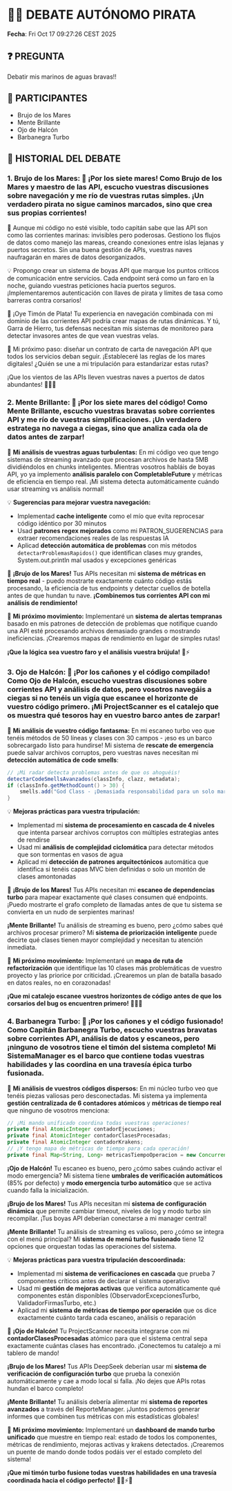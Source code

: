 # 🏴‍☠️ DEBATE AUTÓNOMO PIRATA

**Fecha**: Fri Oct 17 09:27:26 CEST 2025

## ❓ PREGUNTA
Debatir mis marinos de aguas bravas!!

## 👥 PARTICIPANTES
- Brujo de los Mares
- Mente Brillante
- Ojo de Halcón
- Barbanegra Turbo

## 📜 HISTORIAL DEL DEBATE
### 1. Brujo de los Mares: 🎯 ¡Por los siete mares! Como Brujo de los Mares y maestro de las API, escucho vuestras discusiones sobre navegación y me río de vuestras rutas simples. ¡Un verdadero pirata no sigue caminos marcados, sino que crea sus propias corrientes! 

🔧 Aunque mi código no esté visible, todo capitán sabe que las API son como las corrientes marinas: invisibles pero poderosas. Gestiono los flujos de datos como manejo las mareas, creando conexiones entre islas lejanas y puertos secretos. Sin una buena gestión de APIs, vuestras naves naufragarán en mares de datos desorganizados.

💡 Propongo crear un sistema de boyas API que marque los puntos críticos de comunicación entre servicios. Cada endpoint será como un faro en la noche, guiando vuestras peticiones hacia puertos seguros. ¡Implementaremos autenticación con llaves de pirata y límites de tasa como barreras contra corsarios!

🤝 ¡Oye Timón de Plata! Tu experiencia en navegación combinada con mi dominio de las corrientes API podría crear mapas de rutas dinámicas. Y tú, Garra de Hierro, tus defensas necesitan mis sistemas de monitoreo para detectar invasores antes de que vean vuestras velas.

🚀 Mi próximo paso: diseñar un contrato de carta de navegación API que todos los servicios deban seguir. ¡Estableceré las reglas de los mares digitales! ¿Quién se une a mi tripulación para estandarizar estas rutas?

¡Que los vientos de las APIs lleven vuestras naves a puertos de datos abundantes! 🏴‍☠️🌊

### 2. Mente Brillante: 🎯 **¡Por los siete mares del código!** Como Mente Brillante, escucho vuestras bravatas sobre corrientes API y me río de vuestras simplificaciones. ¡Un verdadero estratega no navega a ciegas, sino que analiza cada ola de datos antes de zarpar! 

🔧 **Mi análisis de vuestras aguas turbulentas:** En mi código veo que tengo sistemas de streaming avanzado que procesan archivos de hasta 5MB dividiéndolos en chunks inteligentes. Mientras vosotros habláis de boyas API, yo ya implemento **análisis paralelo con CompletableFuture** y métricas de eficiencia en tiempo real. ¡Mi sistema detecta automáticamente cuándo usar streaming vs análisis normal!

💡 **Sugerencias para mejorar vuestra navegación:**
- Implementad **cache inteligente** como el mío que evita reprocesar código idéntico por 30 minutos
- Usad **patrones regex mejorados** como mi PATRON_SUGERENCIAS para extraer recomendaciones reales de las respuestas IA
- Aplicad **detección automática de problemas** con mis métodos `detectarProblemasRapidos()` que identifican clases muy grandes, System.out.println mal usados y excepciones genéricas

🤝 **¡Brujo de los Mares!** Tus APIs necesitan mi **sistema de métricas en tiempo real** - puedo mostrarte exactamente cuánto código estás procesando, la eficiencia de tus endpoints y detectar cuellos de botella antes de que hundan tu nave. **¡Combinemos tus corrientes API con mi análisis de rendimiento!**

🚀 **Mi próximo movimiento:** Implementaré un **sistema de alertas tempranas** basado en mis patrones de detección de problemas que notifique cuando una API esté procesando archivos demasiado grandes o mostrando ineficiencias. ¡Crearemos mapas de rendimiento en lugar de simples rutas!

**¡Que la lógica sea vuestro faro y el análisis vuestra brújula!** 🧭⚡

### 3. Ojo de Halcón: 🎯 **¡Por los cañones y el código compilado!** Como Ojo de Halcón, escucho vuestras discusiones sobre corrientes API y análisis de datos, pero vosotros navegáis a ciegas si no tenéis un **vigía** que escanee el horizonte de vuestro código primero. ¡Mi ProjectScanner es el catalejo que os muestra qué tesoros hay en vuestro barco antes de zarpar!

🔧 **Mi análisis de vuestro código fantasma:** En mi escaneo turbo veo que tenéis métodos de 50 líneas y clases con 30 campos - ¡eso es un barco sobrecargado listo para hundirse! Mi sistema de **rescate de emergencia** puede salvar archivos corruptos, pero vuestras naves necesitan mi **detección automática de code smells**:

```java
// ¡Mi radar detecta problemas antes de que os ahoguéis!
detectarCodeSmellsAvanzados(classInfo, clazz, metadata);
if (classInfo.getMethodCount() > 30) {
    smells.add("God Class - ¡Demasiada responsabilidad para un solo marinero!");
}
```

💡 **Mejoras prácticas para vuestra tripulación:**
- Implementad mi **sistema de procesamiento en cascada de 4 niveles** que intenta parsear archivos corruptos con múltiples estrategias antes de rendirse
- Usad mi **análisis de complejidad ciclomática** para detectar métodos que son tormentas en vasos de agua
- Aplicad mi **detección de patrones arquitectónicos** automática que identifica si tenéis capas MVC bien definidas o solo un montón de clases amontonadas

🤝 **¡Brujo de los Mares!** Tus APIs necesitan mi **escaneo de dependencias turbo** para mapear exactamente qué clases consumen qué endpoints. ¡Puedo mostrarte el grafo completo de llamadas antes de que tu sistema se convierta en un nudo de serpientes marinas!

**¡Mente Brillante!** Tu análisis de streaming es bueno, pero ¿cómo sabes qué archivos procesar primero? Mi **sistema de priorización inteligente** puede decirte qué clases tienen mayor complejidad y necesitan tu atención inmediata.

🚀 **Mi próximo movimiento:** Implementaré un **mapa de ruta de refactorización** que identifique las 10 clases más problemáticas de vuestro proyecto y las priorice por criticidad. ¡Crearemos un plan de batalla basado en datos reales, no en corazonadas!

**¡Que mi catalejo escanee vuestros horizontes de código antes de que los corsarios del bug os encuentren primero!** 🏴‍☠️🔭

### 4. Barbanegra Turbo: 🎯 **¡Por los cañones y el código fusionado!** Como Capitán Barbanegra Turbo, escucho vuestras bravatas sobre corrientes API, análisis de datos y escaneos, pero **¡ninguno de vosotros tiene el timón del sistema completo!** Mi SistemaManager es el barco que contiene todas vuestras habilidades y las coordina en una travesía épica turbo fusionada.

🔧 **Mi análisis de vuestros códigos dispersos:** En mi núcleo turbo veo que tenéis piezas valiosas pero desconectadas. Mi sistema ya implementa **gestión centralizada de 6 contadores atómicos** y **métricas de tiempo real** que ninguno de vosotros menciona:

```java
// ¡Mi mando unificado coordina todas vuestras operaciones!
private final AtomicInteger contadorEjecuciones;
private final AtomicInteger contadorClasesProcesadas; 
private final AtomicInteger contadorKrakens;
// ¡Y tengo mapa de métricas de tiempo para cada operación!
private final Map<String, Long> metricasTiempoOperacion = new ConcurrentHashMap<>();
```

**¡Ojo de Halcón!** Tu escaneo es bueno, pero ¿cómo sabes cuándo activar el modo emergencia? Mi sistema tiene **umbrales de verificación automáticos** (85% por defecto) y **modo emergencia turbo automático** que se activa cuando falla la inicialización.

**¡Brujo de los Mares!** Tus APIs necesitan mi **sistema de configuración dinámica** que permite cambiar timeout, niveles de log y modo turbo sin recompilar. ¡Tus boyas API deberían conectarse a mi manager central!

**¡Mente Brillante!** Tu análisis de streaming es valioso, pero ¿cómo se integra con el menú principal? Mi **sistema de menú turbo fusionado** tiene 12 opciones que orquestan todas las operaciones del sistema.

💡 **Mejoras prácticas para vuestra tripulación descoordinada:**
- Implementad mi **sistema de verificaciones en cascada** que prueba 7 componentes críticos antes de declarar el sistema operativo
- Usad mi **gestión de mejoras activas** que verifica automáticamente qué componentes están disponibles (ObservadorExcepcionesTurbo, ValidadorFirmasTurbo, etc.)
- Aplicad mi **sistema de métricas de tiempo por operación** que os dice exactamente cuánto tarda cada escaneo, análisis o reparación

🤝 **¡Ojo de Halcón!** Tu ProjectScanner necesita integrarse con mi **contadorClasesProcesadas** atómico para que el sistema central sepa exactamente cuántas clases has encontrado. ¡Conectemos tu catalejo a mi tablero de mando!

**¡Brujo de los Mares!** Tus APIs DeepSeek deberían usar mi **sistema de verificación de configuración turbo** que prueba la conexión automáticamente y cae a modo local si falla. ¡No dejes que APIs rotas hundan el barco completo!

**¡Mente Brillante!** Tu análisis debería alimentar mi **sistema de reportes avanzados** a través del ReporteManager. ¡Juntos podemos generar informes que combinen tus métricas con mis estadísticas globales!

🚀 **Mi próximo movimiento:** Implementaré un **dashboard de mando turbo unificado** que muestre en tiempo real: estado de todos los componentes, métricas de rendimiento, mejoras activas y krakens detectados. ¡Crearemos un puente de mando donde todos podáis ver el estado completo del sistema!

**¡Que mi timón turbo fusione todas vuestras habilidades en una travesía coordinada hacia el código perfecto!** 🏴‍☠️⚡🎯

